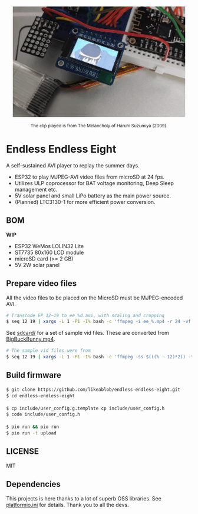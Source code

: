 <p align="center">
  <img align="center" height="300px" width="auto" src="./images/eee_main.gif">
  <p align="center">
  <small>The clip played is from The Melancholy of Haruhi Suzumiya (2009). </small>
  </p>
</p>

# Endless Endless Eight

A self-sustained AVI player to replay the summer days.

- ESP32 to play MJPEG-AVI video files from microSD at 24 fps.
- Utilizes ULP coprocessor for BAT voltage monitoring, Deep Sleep management etc.
- 5V solar panel and small LiPo battery as the main power source.
- (Planned) LTC3130-1 for more efficient power conversion.

## BOM

**WIP**
- ESP32 WeMos LOLIN32 Lite
- ST7735 80x160 LCD module
- microSD card (>= 2 GB)
- 5V 2W solar panel

## Prepare video files

All the video files to be placed on the MicroSD must be MJPEG-encoded AVI.

```sh
# Transcode EP 12~19 to ee_%d.avi, with scaling and cropping
$ seq 12 19 | xargs -L 1 -P1 -I% bash -c 'ffmpeg -i ee_%.mp4 -r 24 -vf scale=160:-1,crop=160:80 -vcodec mjpeg -q:v 5 -an ee_%.avi -y'
```

See [sdcard/](./sdcard/) for a set of sample vid files. These are converted from [BigBuckBunny.mp4](http://commondatastorage.googleapis.com/gtv-videos-bucket/sample/BigBuckBunny.mp4).
```sh
# The sample vid files were from
$ seq 12 19 | xargs -L 1 -P1 -I% bash -c 'ffmpeg -ss $(((% - 12)*2)) -to $(((% - 12 + 1) * 2)) -i BigBuckBunny.mp4 -r 24 -vf scale=160:-1,crop=160:80 -vcodec mjpeg -q:v 5 -an ee_%.avi -y'
```

## Build firmware

```sh
$ git clone https://github.com/likeablob/endless-endless-eight.git
$ cd endless-endless-eight

$ cp include/user_config.g.template cp include/user_config.h
$ code include/user_config.h

$ pio run && pio run  
$ pio run -t upload
```

## LICENSE

MIT


## Dependencies
This projects is here thanks to a lot of superb OSS libraries.
See [platformio.ini](./platformio.ini) for details. Thank you to all the devs.
